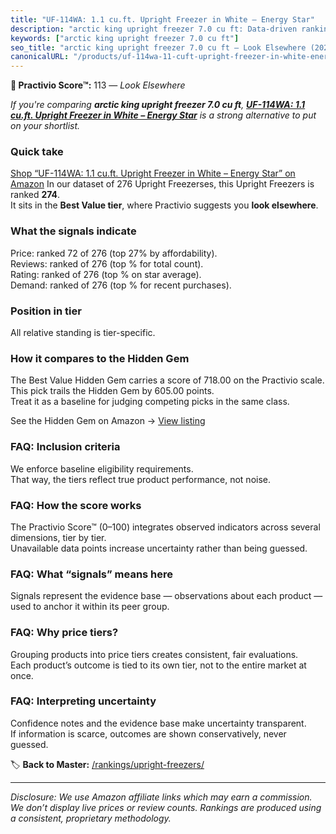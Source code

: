 ```yaml
---
title: "UF-114WA: 1.1 cu.ft. Upright Freezer in White – Energy Star"
description: "arctic king upright freezer 7.0 cu ft: Data-driven ranking using the Practivio Score™. Positioned by quality, value, demand, findability, momentum."
keywords: ["arctic king upright freezer 7.0 cu ft"]
seo_title: "arctic king upright freezer 7.0 cu ft — Look Elsewhere (2025)"
canonicalURL: "/products/uf-114wa-11-cuft-upright-freezer-in-white-energy-star-B0985X9GJL/"
---
```


**🚫 Practivio Score™:** 113 — _Look Elsewhere_


*If you're comparing **arctic king upright freezer 7.0 cu ft**, **[UF-114WA: 1.1 cu.ft. Upright Freezer in White – Energy Star](https://www.amazon.com/dp/B0985X9GJL?tag=practivio-20)** is a strong alternative to put on your shortlist.*
### Quick take
[Shop “UF-114WA: 1.1 cu.ft. Upright Freezer in White – Energy Star” on Amazon](https://www.amazon.com/dp/B0985X9GJL?tag=practivio-20)
In our dataset of 276 Upright Freezerses, this Upright Freezers is ranked **274**.  
It sits in the **Best Value tier**, where Practivio suggests you **look elsewhere**.

### What the signals indicate
Price: ranked 72 of 276 (top 27% by affordability).  
Reviews: ranked  of 276 (top % for total count).  
Rating: ranked  of 276 (top % on star average).  
Demand: ranked  of 276 (top % for recent purchases).

### Position in tier
All relative standing is tier-specific.

### How it compares to the Hidden Gem
The Best Value Hidden Gem carries a score of 718.00 on the Practivio scale.  
This pick trails the Hidden Gem by 605.00 points.  
Treat it as a baseline for judging competing picks in the same class.  

See the Hidden Gem on Amazon → [View listing](https://www.amazon.com/dp/B00IR8H55A?tag=practivio-20)

### FAQ: Inclusion criteria
We enforce baseline eligibility requirements.  
That way, the tiers reflect true product performance, not noise.

### FAQ: How the score works
The Practivio Score™ (0–100) integrates observed indicators across several dimensions, tier by tier.  
Unavailable data points increase uncertainty rather than being guessed.

### FAQ: What “signals” means here
Signals represent the evidence base — observations about each product — used to anchor it within its peer group.

### FAQ: Why price tiers?
Grouping products into price tiers creates consistent, fair evaluations.  
Each product’s outcome is tied to its own tier, not to the entire market at once.

### FAQ: Interpreting uncertainty
Confidence notes and the evidence base make uncertainty transparent.  
If information is scarce, outcomes are shown conservatively, never guessed.


🏷️ **Back to Master:** [/rankings/upright-freezers/](/rankings/upright-freezers/)

---
_Disclosure: We use Amazon affiliate links which may earn a commission. We don’t display live prices or review counts. Rankings are produced using a consistent, proprietary methodology._
